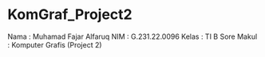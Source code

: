 # KomGraf_Project2

Nama  : Muhamad Fajar Alfaruq
NIM   : G.231.22.0096
Kelas : TI B Sore
Makul : Komputer Grafis (Project 2)
